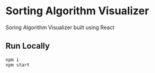 # Sorting Algorithm Visualizer

Soring Algorithm Visualizer built using React

## Run Locally

```
npm i
npm start
